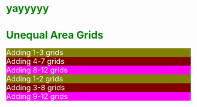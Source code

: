 # yayyyyy
<!DOCTYPE html> 
<html lang="en"> 
  <head> 
    <title>Grid Example</title> 
    <meta charset="utf-8"> <meta name="viewport" content="width=device-width, initial-scale=1"> 
    <link rel="stylesheet" href="https://maxcdn.bootstrapcdn.com/bootstrap/3.4. 1/css/bootstrap.min.css"> 
    <script src="https://ajax.googleapis.com/ajax/libs/jquery/3.4. 1/jquery.min.js">
    </script> 
    <script src="https://maxcdn.bootstrapcdn.com/bootstrap/3.4. 1/js/bootstrap.min.js">
    </script>
    <style type="text/css"> h1 { color: green; } #a1, #a4 { color: white; background: olive; font-size: 20px; } #a2, #a5 { color: white; background: maroon; font-size: 20px; } #a3, #a6 { color: white; background: fuchsia; font-size: 20px; }
    </style> </head> <body> <div class="container-fluid"> <!-- class="container-fluid" provides full width page --> <h1>Unequal Area Grids</h1> <div class="row"> <div id="a1" class="col-sm-3"">Adding 1-3 grids</div> <div id="a2" class="col-sm-4">Adding 4-7 grids</div> <div id="a3" class="col-sm-5">Adding 8-12 grids</div> </div> <div class="row"> <div id="a4" class="col-sm-2"">Adding 1-2 grids</div> <div id="a5" class="col-sm-6">Adding 3-8 grids</div> <div id="a6" class="col-sm-4">Adding 9-12 grids</div> </div> </div> </body> </html>
